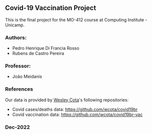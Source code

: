 ## **Covid-19 Vaccination Project**

This is the final project for the MO-412 course at Computing Institute - Unicamp.

### **Authors**:
- Pedro Henrique Di Francia Rosso
- Rubens de Castro Pereira

### **Professor**:
- João Meidanis 

### **References**
Our data is provided by [Wesley Cota](https://github.com/wcota)'s following repositories:
- Covid cases/deaths data: https://github.com/wcota/covid19br 
- Covid vaccination data: https://github.com/wcota/covid19br-vac

### **Dec-2022**

